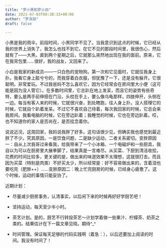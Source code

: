 ```yaml
---
title: "罗小黑和罗小白"
date: 2021-07-03T08:38:33+08:00
author: "罗泽勋"
draft: false

---
```


小黑是我的雨伞。前段时间，小黑同学不见了。当我意识到这点的时候，它已经从我的世界上消失了，我怎么也找不到它。在它不见的那段时间里，我很伤心，然后就有了——大黑。直到两个星期之后，它就那么突然地出现在我的面前。原来，它在我背包里……很好，我的战友，又回来了。

小白是我家的新成员——一只白色的宠物狗。第一次和它见面时，它就往我身上扑。我看它身上脏兮兮的，而我穿着白衣服，但犹豫了一下，还是没有躲开。它很聪明，非常爱玩。不过我爸妈不怎么喜欢它，因为它经常会在房间里大小便（这可能是因为没人管它）。在多数时间里，它总趴在地上发呆，而且它的姿势有些奇特，要么是两手前伸搭在门沿，头枕在手上，要么像乌龟那样，四肢伸开，头侧在一边。每当有客人来的时候，它就很兴奋，到处瞎跑，往人身上扑。没人搭理它的时候，它就自个趴着发呆。不过它不喜欢自己待着，每次我回家的时候，它总会来我房间。我看电脑的时候，它在旁边趴着；我睡觉的时候，它也在旁边趴着。哎，也不知道你的家人是否尚在，是否挂念着你。

说说近况，这周回家，我妈说我胖了好多。这句话很少见，但确实我也感觉到最近胖了不少。究其原因，一是饮食问题，二是缺少运动，二者关系密切。变胖原因一：自从上次我哥过来看我，给我带来了一个小冰箱、一个电磁炉和一些厨具，我自以为可以在厨房里大展拳脚了，结果真是一言难尽。从买菜、下厨到清洁收拾，花费的时间比较多，更关键的是，做出来的味道效果不太理想，这就很打击。而且因为买菜（特别是肉类）不好买太少，所以经常是：好不容易做出来的，含着泪也要吃完（肥胖++）……变胖原因二：晚上忙完厨房的时候，已经身心疲惫了。这个时候，运动的事情只能妥协了。

近期计划：

* 尽量减少厨房事务，认清事实，以后闲下来的时候再好好学厨艺吧！

* 坚持运动，每天至少半小时。

* 茶艺计划。是的，厨艺不行转投茶艺～计划学着做一些果汁、柠檬茶、奶茶之类的。结果估计在下一篇文章见晓。期待^_^

* 时间管理。保证每天足够的代码实践啊（着急：），以后还要加上阅读的时间。我没有时间了！
